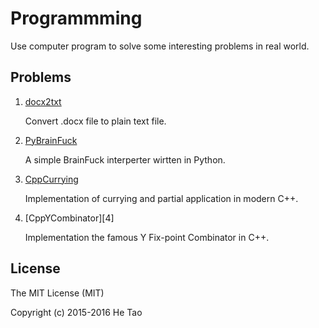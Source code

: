 Programmming
=============

Use computer program to solve some interesting problems in real world.

Problems
--------

1. [docx2txt][1]

    Convert .docx file to plain text file.

2. [PyBrainFuck][2]

    A simple BrainFuck interperter wirtten in Python.

3. [CppCurrying][3]

    Implementation of currying and partial application in modern C++.

4. [CppYCombinator][4]

    Implementation the famous Y Fix-point Combinator in C++.


License
--------

The MIT License (MIT)

Copyright (c) 2015-2016 He Tao


<!--links-->

[1]: https://github.com/sighingnow/Programming/tree/master/docx2txt  "docx2txt"
[2]: https://github.com/sighingnow/Programming/tree/master/PyBrainFuck  "PyBrainFuck"
[3]: https://github.com/sighingnow/Programming/tree/master/CppCurrying  "CppCurrying"
[3]: https://github.com/sighingnow/Programming/tree/master/CppYCombinator  "CppYCombinator"

